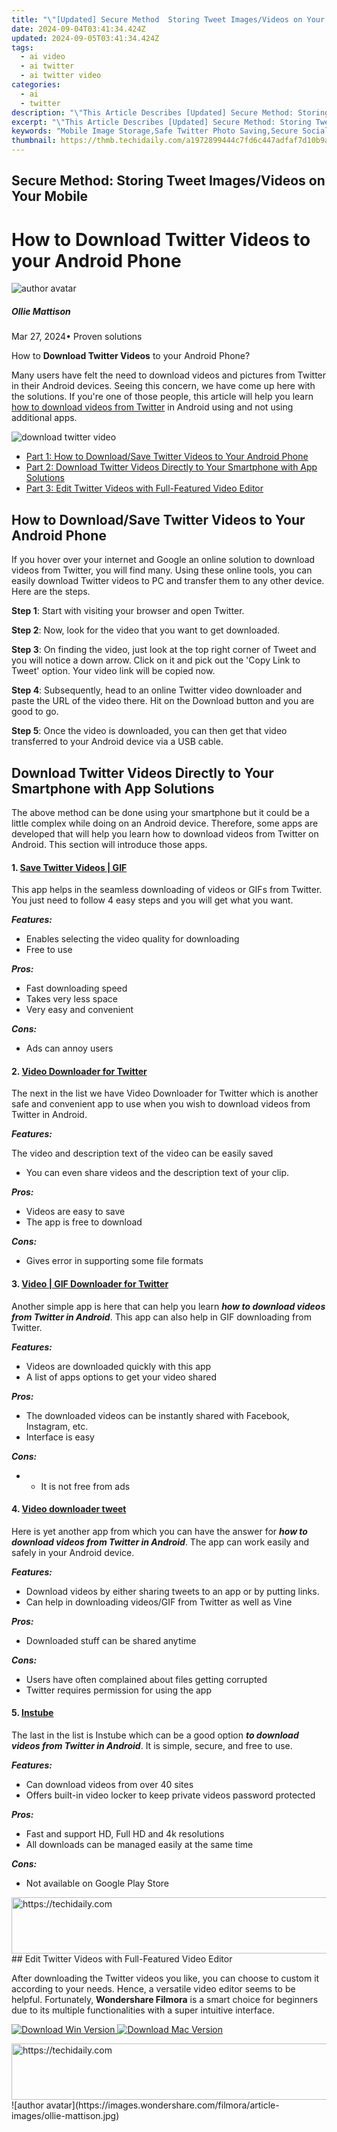 ```yaml
---
title: "\"[Updated] Secure Method  Storing Tweet Images/Videos on Your Mobile\""
date: 2024-09-04T03:41:34.424Z
updated: 2024-09-05T03:41:34.424Z
tags:
  - ai video
  - ai twitter
  - ai twitter video
categories:
  - ai
  - twitter
description: "\"This Article Describes [Updated] Secure Method: Storing Tweet Images/Videos on Your Mobile\""
excerpt: "\"This Article Describes [Updated] Secure Method: Storing Tweet Images/Videos on Your Mobile\""
keywords: "Mobile Image Storage,Safe Twitter Photo Saving,Secure Social Media Videos,Protective Tweet Picture Keeping,Encrypted Tweets Images,Private Video Tweet Storage,Stable Image Retention Tweets"
thumbnail: https://thmb.techidaily.com/a1972899444c7fd6c447adfaf7d10b9ab8c7ebd024be2fc74b2760fa4d84aacb.jpg
---
```


## Secure Method: Storing Tweet Images/Videos on Your Mobile

# How to Download Twitter Videos to your Android Phone

![author avatar](https://images.wondershare.com/filmora/article-images/ollie-mattison.jpg)

##### Ollie Mattison

 Mar 27, 2024• Proven solutions

How to **Download Twitter Videos** to your Android Phone?

Many users have felt the need to download videos and pictures from Twitter in their Android devices. Seeing this concern, we have come up here with the solutions. If you're one of those people, this article will help you learn [how to download videos from Twitter](https://tools.techidaily.com/wondershare/filmora/download/) in Android using and not using additional apps.

![download twitter video](https://images.wondershare.com/filmora/article-images/unfollow-apps-twitter.jpg)

* [Part 1: How to Download/Save Twitter Videos to Your Android Phone](#part1)
* [Part 2: Download Twitter Videos Directly to Your Smartphone with App Solutions](#part2)
* [Part 3: Edit Twitter Videos with Full-Featured Video Editor](#part3)

## How to Download/Save Twitter Videos to Your Android Phone

If you hover over your internet and Google an online solution to download videos from Twitter, you will find many. Using these online tools, you can easily download Twitter videos to PC and transfer them to any other device. Here are the steps.

**Step 1**: Start with visiting your browser and open Twitter.

**Step 2**: Now, look for the video that you want to get downloaded.

**Step 3**: On finding the video, just look at the top right corner of Tweet and you will notice a down arrow. Click on it and pick out the 'Copy Link to Tweet' option. Your video link will be copied now.

**Step 4**: Subsequently, head to an online Twitter video downloader and paste the URL of the video there. Hit on the Download button and you are good to go.

**Step 5**: Once the video is downloaded, you can then get that video transferred to your Android device via a USB cable.

## Download Twitter Videos Directly to Your Smartphone with App Solutions

The above method can be done using your smartphone but it could be a little complex while doing on an Android device. Therefore, some apps are developed that will help you learn how to download videos from Twitter on Android. This section will introduce those apps.

#### 1\. [Save Twitter Videos | GIF](https://play.google.com/store/apps/details?id=com.joy.tweetdownloader)

This app helps in the seamless downloading of videos or GIFs from Twitter. You just need to follow 4 easy steps and you will get what you want.

**_Features:_**

* Enables selecting the video quality for downloading
* Free to use

**_Pros:_**

* Fast downloading speed
* Takes very less space
* Very easy and convenient

**_Cons:_**

* Ads can annoy users

#### 2\. [Video Downloader for Twitter](https://play.google.com/store/apps/details?id=com.billApps.TwitterVideoDownloader)

The next in the list we have Video Downloader for Twitter which is another safe and convenient app to use when you wish to download videos from Twitter in Android.

**_Features:_**

The video and description text of the video can be easily saved

* You can even share videos and the description text of your clip.

**_Pros:_**

* Videos are easy to save
* The app is free to download

**_Cons:_**

* Gives error in supporting some file formats

#### 3\. [Video | GIF Downloader for Twitter](https://play.google.com/store/apps/details?id=com.techmix.twdownloader&hl=en)

Another simple app is here that can help you learn **_how to download videos from Twitter in Android_**. This app can also help in GIF downloading from Twitter.

**_Features:_**

* Videos are downloaded quickly with this app
* A list of apps options to get your video shared

**_Pros:_**

* The downloaded videos can be instantly shared with Facebook, Instagram, etc.
* Interface is easy

**_Cons:_**

* * It is not free from ads

#### 4\. [Video downloader tweet](https://play.google.com/store/apps/details?hl=en&id=com.seedecor.videodownloadertw)

Here is yet another app from which you can have the answer for **_how to download videos from Twitter in Android_**. The app can work easily and safely in your Android device.

**_Features:_**

* Download videos by either sharing tweets to an app or by putting links.
* Can help in downloading videos/GIF from Twitter as well as Vine

**_Pros:_**

* Downloaded stuff can be shared anytime

**_Cons:_**

* Users have often complained about files getting corrupted
* Twitter requires permission for using the app

#### 5\. [Instube](https://instube.com/)

The last in the list is Instube which can be a good option **_to download videos from Twitter in Android_**. It is simple, secure, and free to use.

**_Features:_**

* Can download videos from over 40 sites
* Offers built-in video locker to keep private videos password protected

**_Pros:_**

* Fast and support HD, Full HD and 4k resolutions
* All downloads can be managed easily at the same time

**_Cons:_**

* Not available on Google Play Store

<!-- affiliate ads begin -->
<a href="https://appsumo.8odi.net/c/5597632/2024333/7443" target="_top" id="2024333">
  <img src="//a.impactradius-go.com/display-ad/7443-2024333" border="0" alt="https://techidaily.com" width="728" height="90"/>
</a>
<img height="0" width="0" src="https://appsumo.8odi.net/i/5597632/2024333/7443" style="position:absolute;visibility:hidden;" border="0" />
<!-- affiliate ads end -->
## Edit Twitter Videos with Full-Featured Video Editor

After downloading the Twitter videos you like, you can choose to custom it according to your needs. Hence, a versatile video editor seems to be helpful. Fortunately, **Wondershare Filmora** is a smart choice for beginners due to its multiple functionalities with a super intuitive interface.

[![Download Win Version](https://images.wondershare.com/filmora/guide/download-btn-win.jpg) ](https://tools.techidaily.com/wondershare/filmora/download/) [![Download Mac Version](https://images.wondershare.com/filmora/guide/download-btn-mac.jpg) ](https://tools.techidaily.com/wondershare/filmora/download/)

<!-- affiliate ads begin -->
<a href="https://homestyler.sjv.io/c/5597632/1943647/22993" target="_top" id="1943647">
  <img src="//a.impactradius-go.com/display-ad/22993-1943647" border="0" alt="https://techidaily.com" width="728" height="90"/>
</a>
<img height="0" width="0" src="https://homestyler.sjv.io/i/5597632/1943647/22993" style="position:absolute;visibility:hidden;" border="0" />
<!-- affiliate ads end -->
![author avatar](https://images.wondershare.com/filmora/article-images/ollie-mattison.jpg)

<!-- affiliate ads begin -->
<span id="2135471">
					<video width="864" height="1536" style="cursor:pointer"
           poster="//a.impactradius-go.com/display-clicktoplayimage/2135471.png"
           onclick="if(!this.playClicked){this.play();this.setAttribute('controls',true);this.playClicked=true;}">
	   <source src="//a.impactradius-go.com/display-ad/18498-2135471">
	   <img src="//a.impactradius-go.com/display-clicktoplayimage/2135471.png" style="border: none; height: 100%; width: 100%; object-fit: contain">
	</video>
	<div style="width:540px;text-align:center"><a href="javascript:window.open(decodeURIComponent('https%3A%2F%2Funicoeye.pxf.io%2Fc%2F5597632%2F2135471%2F18498'), '_blank');void(0);">Click here</a></div>
</span>
<img height="0" width="0" src="https://imp.pxf.io/i/5597632/2135471/18498" style="position:absolute;visibility:hidden;" border="0" />
<!-- affiliate ads end -->
Ollie Mattison

Ollie Mattison is a writer and a lover of all things video.

Follow @Ollie Mattison

<span class="atpl-alsoreadstyle">Also read:</span>
<div><ul>
<li><a href="https://twitter-videos.techidaily.com/new-2024-approved-navigating-the-world-of-instant-twitreaction-content/"><u>[New] 2024 Approved  Navigating the World of Instant TwitReaction Content</u></a></li>
<li><a href="https://instagram-clips.techidaily.com/new-2024-approved-quick-and-free-method-to-spot-fibs-on-your-insta-circle/"><u>[New] 2024 Approved  Quick & Free Method to Spot Fibs on Your Insta Circle</u></a></li>
<li><a href="https://twitter-videos.techidaily.com/new-2024-approved-tailoring-retrospective-analysis-with-twitter-archives/"><u>[New] 2024 Approved  Tailoring Retrospective Analysis with Twitter Archives</u></a></li>
<li><a href="https://twitter-videos.techidaily.com/new-2024-approved-the-best-binge-worthy-series-on-twittersphere/"><u>[New] 2024 Approved  The Best Binge-Worthy Series on Twittersphere</u></a></li>
<li><a href="https://twitter-videos.techidaily.com/new-2024-approved-the-seamless-guide-to-saving-gifs-on-iphonesandroids/"><u>[New] 2024 Approved  The Seamless Guide to Saving GIFs on iPhones/Androids</u></a></li>
<li><a href="https://twitter-videos.techidaily.com/new-2024-approved-tweetbite-download-twitter-vids-with-mobile-app/"><u>[New] 2024 Approved  TweetBite  Download Twitter Vids with Mobile App</u></a></li>
<li><a href="https://twitter-videos.techidaily.com/new-amazon-prime-hits-twitters-trendiest-watchers-and-lovers/"><u>[New] Amazon Prime Hits  Twitter's Trendiest Watchers & Lovers</u></a></li>
<li><a href="https://twitter-videos.techidaily.com/new-archive-awesome-perfecting-twitter-video-backups/"><u>[New] Archive Awesome  Perfecting Twitter Video Backups</u></a></li>
<li><a href="https://twitter-videos.techidaily.com/new-convenient-approach-to-downloading-the-funniest-tweets-gifs-on-pc/"><u>[New] Convenient Approach to Downloading the Funniest Tweets (GIFs) on PC</u></a></li>
<li><a href="https://facebook-video-content.techidaily.com/new-cyber-safeguard-success-reclaiming-fb-for-2024/"><u>[New] Cyber-Safeguard Success  Reclaiming FB for 2024</u></a></li>
<li><a href="https://twitter-videos.techidaily.com/new-emoji-essentials-top-twitter-tools-with-perfect-gifs-2024/"><u>[New] Emoji Essentials - Top Twitter Tools with Perfect GIFs, 2024</u></a></li>
<li><a href="https://twitter-videos.techidaily.com/new-in-2024-digital-footprints-keeping-your-twitter-vids-safe-and-sound/"><u>[New] In 2024, Digital Footprints  Keeping Your Twitter Vids Safe and Sound</u></a></li>
<li><a href="https://twitter-videos.techidaily.com/new-in-2024-meme-madness-twitters-funniest-video-threads/"><u>[New] In 2024, Meme Madness  Twitter's Funniest Video Threads</u></a></li>
<li><a href="https://instagram-video-files.techidaily.com/new-in-2024-unveiling-hidden-gems-instagrams-download-secrets/"><u>[New] In 2024, Unveiling Hidden Gems  Instagram's Download Secrets</u></a></li>
<li><a href="https://youtube-data.techidaily.com/asterpiece-maker-top-free-editors-for-android-devices-for-2024/"><u>[New] Masterpiece Maker  Top Free Editors for Android Devices for 2024</u></a></li>
<li><a href="https://extra-approaches.techidaily.com/new-narrating-real-life-how-to-write-engaging-docu-scripts/"><u>[New] Narrating Real Life  How to Write Engaging Docu-Scripts</u></a></li>
<li><a href="https://twitter-videos.techidaily.com/new-twitgrabber-mobile-app-for-downloading-tweets-videos/"><u>[New] TwitGrabber  Mobile App for Downloading Tweets' Videos</u></a></li>
<li><a href="https://twitter-videos.techidaily.com/new-unblock-videos-from-twitter-in-chrome/"><u>[New] Unblock  Videos From Twitter in Chrome</u></a></li>
<li><a href="https://twitter-videos.techidaily.com/updated-2024-approved-directly-delivering-tiktok-videos-to-twitters-feed/"><u>[Updated] 2024 Approved  Directly Delivering TikTok Videos to Twitter's Feed</u></a></li>
<li><a href="https://twitter-videos.techidaily.com/updated-2024-approved-the-comprehensive-23-twee-tide-digest/"><u>[Updated] 2024 Approved  The Comprehensive '23 Twee-Tide Digest</u></a></li>
<li><a href="https://twitter-videos.techidaily.com/updated-2024-approved-the-social-image-saver-stealing-and-storing-gif-images-from-twitter/"><u>[Updated] 2024 Approved  The Social Image Saver  Stealing and Storing GIF Images From Twitter</u></a></li>
<li><a href="https://eaxpv-info.techidaily.com/updated-hacking-the-process-instant-deletion-on-youtube-for-2024/"><u>[Updated] Hacking the Process  Instant Deletion on Youtube for 2024</u></a></li>
<li><a href="https://youtube-blog.techidaily.com/ed-hasty-guide-from-raw-images-to-high-quality-youtube-thumbnail-art/"><u>[Updated] Hasty Guide  From Raw Images to High-Quality YouTube Thumbnail Art</u></a></li>
<li><a href="https://twitter-videos.techidaily.com/updated-in-2024-a-quick-guide-to-editing-and-updating-twitter-video-images/"><u>[Updated] In 2024, A Quick Guide to Editing and Updating Twitter Video Images</u></a></li>
<li><a href="https://twitter-videos.techidaily.com/updated-in-2024-chuckle-champions-humor-hunt-on-twitter/"><u>[Updated] In 2024, Chuckle-Champions  Humor Hunt on Twitter</u></a></li>
<li><a href="https://instagram-videos.techidaily.com/updated-in-2024-effortless-elite-status-in-the-instagram-sphere/"><u>[Updated] In 2024, Effortless Elite Status in the Instagram Sphere</u></a></li>
<li><a href="https://twitter-videos.techidaily.com/updated-in-2024-smirk-spectacle-catching-the-funniest-twitter-talents/"><u>[Updated] In 2024, Smirk Spectacle  Catching the Funniest Twitter Talents</u></a></li>
<li><a href="https://twitter-clips.techidaily.com/updated-tweetbite-download-twitter-vids-with-mobile-app/"><u>[Updated] TweetBite  Download Twitter Vids with Mobile App</u></a></li>
<li><a href="https://twitter-videos.techidaily.com/2024-approved-effective-strategies-for-twitter-marketing/"><u>2024 Approved  Effective Strategies for Twitter Marketing</u></a></li>
<li><a href="https://tiktok-video-recordings.techidaily.com/2024-approved-foodie-fads-the-tiktok-treat-that-took-over/"><u>2024 Approved  Foodie Fads  The #Tiktok Treat that Took Over</u></a></li>
<li><a href="https://twitter-videos.techidaily.com/2024-approved-from-snapchat-to-social-upload-videos-on-twit/"><u>2024 Approved  From Snapchat to Social  Upload Videos on Twit</u></a></li>
<li><a href="https://screen-sharing-recording.techidaily.com/2024-approved-groundbreaking-action-adventure-masterpieces-top-10/"><u>2024 Approved  Groundbreaking Action-Adventure Masterpieces (Top 10)</u></a></li>
<li><a href="https://extra-skills.techidaily.com/2024-approved-inspire-humorous-graphics-for-online-platform/"><u>2024 Approved  Inspire Humorous Graphics for Online Platform</u></a></li>
<li><a href="https://twitter-videos.techidaily.com/2024-approved-simple-process-for-preserving-tweets-imagesvideos/"><u>2024 Approved  Simple Process for Preserving Tweets' Images/Videos</u></a></li>
<li><a href="https://fox-blue.techidaily.com/2024-approved-smartphone-cinematics-samsungs-guide-to-time-lapse/"><u>2024 Approved  Smartphone Cinematics  Samsung's Guide to Time-Lapse</u></a></li>
<li><a href="https://twitter-videos.techidaily.com/2024-approved-social-streaming-breaking-the-virality-chain-on-twitter/"><u>2024 Approved  Social Streaming  Breaking the Virality Chain on Twitter</u></a></li>
<li><a href="https://twitter-videos.techidaily.com/2024-approved-strategies-for-maximizing-your-twitter-archive/"><u>2024 Approved  Strategies for Maximizing Your Twitter Archive</u></a></li>
<li><a href="https://twitter-videos.techidaily.com/a-practical-guide-to-managing-twitter-archives-for-2024/"><u>A Practical Guide to Managing Twitter Archives for 2024</u></a></li>
<li><a href="https://twitter-videos.techidaily.com/adhering-to-twitters-video-dimension-standards/"><u>Adhering to Twitter's Video Dimension Standards</u></a></li>
<li><a href="https://twitter-videos.techidaily.com/all-about-creating-compelling-twitresponses-for-2024/"><u>All About Creating Compelling TwitResponses for 2024</u></a></li>
<li><a href="https://video-capture.techidaily.com/budget-friendly-pc-video-snippet-creators-for-2024/"><u>Budget-Friendly PC Video Snippet Creators for 2024</u></a></li>
<li><a href="https://howto.techidaily.com/cellular-network-not-available-for-voice-calls-on-nokia-c12-plus-drfone-by-drfone-fix-android-problems-fix-android-problems/"><u>Cellular Network Not Available for Voice Calls On Nokia C12 Plus | Dr.fone</u></a></li>
<li><a href="https://howto.techidaily.com/cellular-network-not-available-for-voice-calls-on-tecno-camon-30-pro-5g-drfone-by-drfone-fix-android-problems-fix-android-problems/"><u>Cellular Network Not Available for Voice Calls On Tecno Camon 30 Pro 5G | Dr.fone</u></a></li>
<li><a href="https://twitter-videos.techidaily.com/complying-with-dimension-requirements-in-twitter-videos/"><u>Complying with Dimension Requirements in Twitter Videos</u></a></li>
<li><a href="https://twitter-videos.techidaily.com/cross-platform-video-uploading-twittertumblr-for-2024/"><u>Cross-Platform Video Uploading  Twitter/Tumblr for 2024</u></a></li>
<li><a href="https://extra-lessons.techidaily.com/exploring-the-depths-top-10-unknown-features-in-vlc-player/"><u>Exploring the Depths  Top 10 Unknown Features in VLC Player</u></a></li>
<li><a href="https://twitter-videos.techidaily.com/giggle-fest-on-the-twittersphere/"><u>Giggle Fest on the Twittersphere</u></a></li>
<li><a href="https://fake-location.techidaily.com/how-to-change-netflix-location-to-get-more-country-version-on-samsung-galaxy-z-flip-5-drfone-by-drfone-virtual-android/"><u>How to Change Netflix Location to Get More Country Version On Samsung Galaxy Z Flip 5 | Dr.fone</u></a></li>
<li><a href="https://screen-mirror.techidaily.com/how-to-screen-mirroring-xiaomi-redmi-note-12r-drfone-by-drfone-android/"><u>How to Screen Mirroring Xiaomi Redmi Note 12R? | Dr.fone</u></a></li>
<li><a href="https://fake-location.techidaily.com/how-to-sharefake-gps-on-uber-for-nokia-c110-drfone-by-drfone-virtual-android/"><u>How to share/fake gps on Uber for Nokia C110 | Dr.fone</u></a></li>
<li><a href="https://unlock-android.techidaily.com/how-to-unlock-itel-a60s-phone-without-any-data-loss-by-drfone-android/"><u>How to Unlock Itel A60s Phone without Any Data Loss</u></a></li>
<li><a href="https://change-location.techidaily.com/how-to-use-life360-on-windows-pc-for-apple-iphone-6-drfone-by-drfone-virtual-ios/"><u>How to Use Life360 on Windows PC For Apple iPhone 6? | Dr.fone</u></a></li>
<li><a href="https://twitter-videos.techidaily.com/in-2024-critical-alternatives-to-twitter-the-best-5/"><u>In 2024, Critical Alternatives to Twitter  The Best 5</u></a></li>
<li><a href="https://twitter-videos.techidaily.com/in-2024-direct-video-transfer-from-twitter-to-tumblr/"><u>In 2024, Direct Video Transfer From Twitter to Tumblr</u></a></li>
<li><a href="https://twitter-videos.techidaily.com/in-2024-easy-media-sharing-on-twitter-no-retweets-required/"><u>In 2024, Easy Media Sharing on Twitter - No Retweets Required</u></a></li>
<li><a href="https://review-topics.techidaily.com/in-2024-fake-the-location-to-get-around-the-mlb-blackouts-on-oppo-a58-4g-drfone-by-drfone-virtual-android/"><u>In 2024, Fake the Location to Get Around the MLB Blackouts on Oppo A58 4G | Dr.fone</u></a></li>
<li><a href="https://android-pokemon-go.techidaily.com/in-2024-how-to-use-pokemon-emerald-master-ball-cheat-on-tecno-camon-20-pro-5g-drfone-by-drfone-virtual-android/"><u>In 2024, How to Use Pokémon Emerald Master Ball Cheat On Tecno Camon 20 Pro 5G | Dr.fone</u></a></li>
<li><a href="https://android-pokemon-go.techidaily.com/in-2024-reasons-why-pokemon-gps-does-not-work-on-tecno-spark-10c-drfone-by-drfone-virtual-android/"><u>In 2024, Reasons why Pokémon GPS does not Work On Tecno Spark 10C? | Dr.fone</u></a></li>
<li><a href="https://twitter-videos.techidaily.com/in-2024-tiktoks-rise-to-fame-through-twitters-top-10-list/"><u>In 2024, TikTok's Rise to Fame Through Twitter’s Top 10 List</u></a></li>
<li><a href="https://smart-video-editing.techidaily.com/new-2024-approved-unlock-pro-quality-jump-cuts-in-final-cut-pro-x/"><u>New 2024 Approved Unlock Pro-Quality Jump Cuts in Final Cut Pro X</u></a></li>
<li><a href="https://fix-guide.techidaily.com/reasons-for-xiaomi-redmi-note-12-5g-stuck-on-startup-screen-and-ways-to-fix-them-drfone-by-drfone-fix-android-problems-fix-android-problems/"><u>Reasons for Xiaomi Redmi Note 12 5G Stuck on Startup Screen and Ways To Fix Them | Dr.fone</u></a></li>
<li><a href="https://games-able.techidaily.com/step-back-from-realms-step-forward-with-archives/"><u>Step Back From Realms, Step Forward with Archives</u></a></li>
<li><a href="https://article-posts.techidaily.com/step-by-step-turning-on-windows-11s-high-dynamic-range-mode/"><u>Step-by-Step  Turning On Windows 11'S High Dynamic Range Mode</u></a></li>
</ul></div>

<ins class="adsbygoogle"
      style="display:block"
      data-ad-client="ca-pub-7571918770474297"
      data-ad-slot="8358498916"
      data-ad-format="auto"
      data-full-width-responsive="true"></ins>